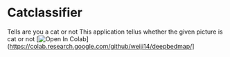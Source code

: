 # Catclassifier
Tells are you a cat or not
This application tellus whether the given picture is cat or not 
[![Open In Colab](https://colab.research.google.com/assets/colab-badge.svg)](https://colab.research.google.com/github/weiji14/deepbedmap/]

